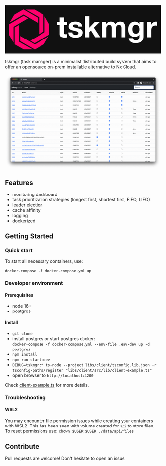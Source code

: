 ![tskmgr logo](./docs/assets/logo/web/svg/color-logo-with-background.svg)

tskmgr (task manager) is a minimalist distributed build system that aims to offer an opensource on-prem installable alternative to Nx Cloud.

![image info](./docs/assets/tskmgr.gif)

## Features

- monitoring dashboard
- task prioritization strategies (longest first, shortest first, FIFO, LIFO)
- leader election
- cache affinity
- logging
- dockerized

## Getting Started

### Quick start

To start all necessary containers, use:

```shell
docker-compose -f docker-compose.yml up
```

### Developer environment

#### Prerequisites

- node 16+
- postgres

#### Install

- `git clone`
- install postgres or start postgres docker:  
  `docker-compose -f docker-compose.yml --env-file .env-dev up -d postgres`
- `npm install`
- `npm run start:dev`
- `DEBUG=tskmgr:* ts-node --project libs/client/tsconfig.lib.json -r tsconfig-paths/register "libs/client/src/lib/client-example.ts"`
- open browser to `http://localhost:4200`

Check [client-example.ts](./libs/client/src/lib/client-example.ts) for more details.

### Troubleshooting

#### WSL2

You may encounter file permission issues while creating your containers with WSL2.
This has been seen with volume created for `api` to store files.  
To reset permissions use: `chown $USER:$USER ./data/api/files`

## Contribute

Pull requests are welcome! Don't hesitate to open an issue.

